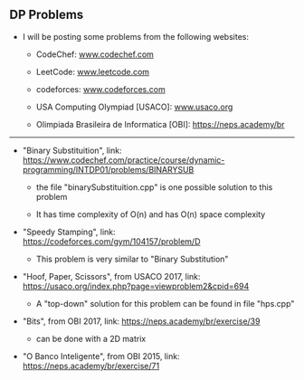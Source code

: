 ## DP Problems

* I will be posting some problems from the following websites: 

    - CodeChef: www.codechef.com  

    - LeetCode: www.leetcode.com  

    - codeforces: www.codeforces.com  

    - USA Computing Olympiad [USACO]: www.usaco.org  

    - Olimpiada Brasileira de Informatica [OBI]: https://neps.academy/br

---

* "Binary Substituition", link: https://www.codechef.com/practice/course/dynamic-programming/INTDP01/problems/BINARYSUB  

    - the file "binarySubstituition.cpp" is one possible solution to this problem  

    - It has time complexity of O(n) and has O(n) space complexity  

* "Speedy Stamping", link: https://codeforces.com/gym/104157/problem/D  

    - This problem is very similar to "Binary Substitution"  

* "Hoof, Paper, Scissors", from USACO 2017, link: https://usaco.org/index.php?page=viewproblem2&cpid=694  

    - A "top-down" solution for this problem can be found in file "hps.cpp"  

* "Bits", from OBI 2017, link: https://neps.academy/br/exercise/39  

    - can be done with a 2D matrix  

* "O Banco Inteligente", from OBI 2015, link: https://neps.academy/br/exercise/71  

    
